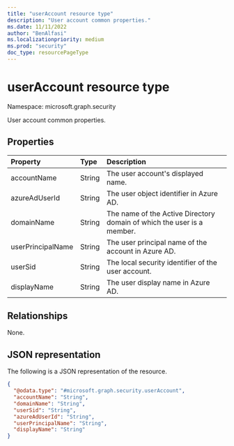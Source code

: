 ```yaml
---
title: "userAccount resource type"
description: "User account common properties."
ms.date: 11/11/2022
author: "BenAlfasi"
ms.localizationpriority: medium
ms.prod: "security"
doc_type: resourcePageType
---
```


# userAccount resource type

Namespace: microsoft.graph.security

User account common properties.

## Properties
|Property|Type|Description|
|:---|:---|:---|
|accountName|String|The user account's displayed name.|
|azureAdUserId|String|The user object identifier in Azure AD.|
|domainName|String|The name of the Active Directory domain of which the user is a member.|
|userPrincipalName|String|The user principal name of the account in Azure AD.|
|userSid|String|The local security identifier of the user account.|
|displayName|String|The user display name in Azure AD.|

## Relationships
None.

## JSON representation
The following is a JSON representation of the resource.
<!-- {
  "blockType": "resource",
  "@odata.type": "microsoft.graph.security.userAccount"
}
-->
``` json
{
  "@odata.type": "#microsoft.graph.security.userAccount",
  "accountName": "String",
  "domainName": "String",
  "userSid": "String",
  "azureAdUserId": "String",
  "userPrincipalName": "String",
  "displayName": "String"
}
```
